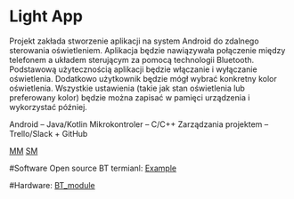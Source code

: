 # Light App

Projekt zakłada stworzenie aplikacji na system Android do zdalnego sterowania
oświetleniem. Aplikacja będzie nawiązywała połączenie między telefonem a
układem sterującym za pomocą technologii Bluetooth. Podstawową
użytecznością aplikacji będzie włączanie i wyłączanie oświetlenia. Dodatkowo
użytkownik będzie mógł wybrać konkretny kolor oświetlenia. Wszystkie
ustawienia (takie jak stan oświetlenia lub preferowany kolor) będzie można
zapisać w pamięci urządzenia i wykorzystać później.

Android – Java/Kotlin
Mikrokontroler – C/C++
Zarządzania projektem – Trello/Slack + GitHub

[MM](https://coggle.it/diagram/X3_hahiU9AZJpjAe/t/system-aplikacji-mobilnej/7c2afdfe4f0b2f459d299cb9a7fb9e59e140767570244a0182b53d069437c624)
[SM](https://coggle.it/diagram/X3_hahiU9AZJpjAe/t/system-aplikacji-mobilnej)

#Software
Open source BT termianl: 
[Example](https://github.com/kai-morich/SimpleBluetoothTerminal)


#Hardware:
[BT_module](https://www.aliexpress.com/item/32786773297.html?spm=a2g0s.9042311.0.0.27424c4ds3v0eZ)

